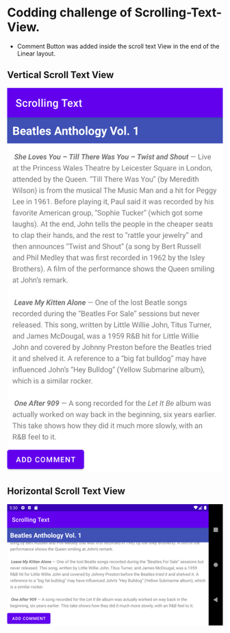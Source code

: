 # Codding challenge of Scrolling-Text-View.
- Comment Button was added inside the scroll text View in the end of the Linear layout.

## Vertical Scroll Text View
![alt text](CC.png)
## Horizontal Scroll Text View
![alt text](CCH.png)